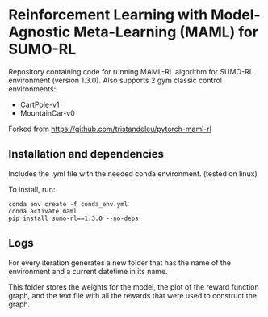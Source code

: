 # Reinforcement Learning with Model-Agnostic Meta-Learning (MAML) for SUMO-RL
Repository containing code for running MAML-RL algorithm for SUMO-RL environment (version 1.3.0). Also supports 2 gym classic control environments:
* CartPole-v1
* MountainCar-v0

Forked from https://github.com/tristandeleu/pytorch-maml-rl

## Installation and dependencies
Includes the .yml file with the needed conda environment. (tested on linux)

To install, run:
```
conda env create -f conda_env.yml
conda activate maml
pip install sumo-rl==1.3.0 --no-deps
```

## Logs
For every iteration generates a new folder that has the name of the environment and a current datetime in its name.

This folder stores the weights for the model, the plot of the reward function graph, and the text file with all the rewards that were used to construct the graph.
